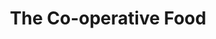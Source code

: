 ---
title: "The Co-operative Food"
url: /ashby-de-la-zouch/the-co-operative-food/
shop: Lebensmittel
---